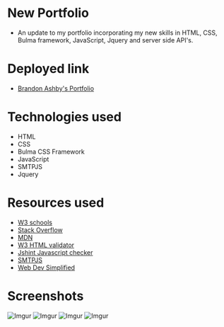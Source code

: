 # New Portfolio

- An update to my portfolio incorporating my new skills in HTML, CSS, Bulma framework, JavaScript, Jquery and server side API's.

# Deployed link

- [Brandon Ashby's Portfolio](https://bash7325.github.io/new-portfolio/)

# Technologies used

- HTML
- CSS
- Bulma CSS Framework
- JavaScript
- SMTPJS
- Jquery

# Resources used

- [W3 schools](https://www.w3schools.com/)
- [Stack Overflow](https://stackoverflow.com/)
- [MDN](https://developer.mozilla.org/en-US/docs/Web/JavaScript)
- [W3 HTML validator](https://validator.w3.org/nu/)
- [Jshint Javascript checker](https://jshint.com/)
- [SMTPJS](https://www.smtpjs.com/)
- [Web Dev Simplified](https://www.youtube.com/channel/UCFbNIlppjAuEX4znoulh0Cw)

# Screenshots

![Imgur](https://i.imgur.com/tLjcpd4.png)
![Imgur](https://i.imgur.com/ambRDPz.png)
![Imgur](https://i.imgur.com/4rABjSj.png)
![Imgur](https://i.imgur.com/c0wKIe1.png)